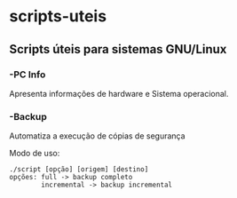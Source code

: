 # scripts-uteis
## Scripts úteis para sistemas GNU/Linux

### -PC Info 
Apresenta informações de hardware e Sistema operacional.

### -Backup
Automatiza a execução de cópias de segurança

Modo de uso:
```
./script [opção] [origem] [destino]
opções: full -> backup completo
        incremental -> backup incremental
```
